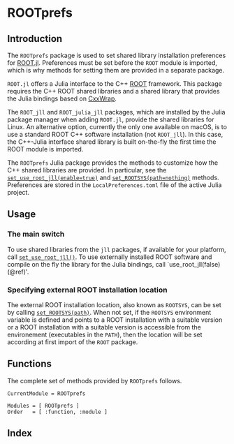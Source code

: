 # ROOTprefs

## Introduction

The `ROOTprefs`  package is used to set shared library installation preferences for [ROOT.jl](https://github.com/JuliaHEP/ROOT.jl). Preferences must be set before the `ROOT` module is imported, which is why methods for setting them are provided in a separate package.

`ROOT.jl` offers a Julia interface to the C++ [ROOT](https://root.cern) framework. This package requires the C++ ROOT shared libraries and a shared library that provides the Julia bindings based on [CxxWrap](https://github.com/JuliaInterop/CxxWrap.jl).

The `ROOT_jll` and `ROOT_julia_jll` packages, which are installed by the Julia package manager when adding `ROOT.jl`, provide the shared libraries for Linux. An alternative option, currently the only one available on macOS, is to use a standard ROOT C++ software installation (not `ROOT_jll`). In this case, the C++-Julia interface shared library is built on-the-fly the first time the ROOT module is imported.

The `ROOTprefs` Julia package provides the methods to customize how the C++ shared libraries are provided. In particular, see the [`set_use_root_jll(enable=true)`](@ref) and [`set_ROOTSYS(path=nothing)`](@ref) methods. Preferences are stored in the `LocalPreferences.toml` file of the active Julia project.

## Usage

### The main switch

To use shared libraries from the `jll` packages, if available for your platform, call [`set_use_root_jll()`](@ref). To use externally installed ROOT software and compile on the fly the library for the Julia bindings, call `use_root_jll(false)(@ref)'.

### Specifying external ROOT installation location

The external ROOT installation location, also known as `ROOTSYS`, can be set by calling [`set_ROOTSYS(path)`](@ref). When not set, if the `ROOTSYS` environment variable is defined and points to a ROOT installation with a suitable version or a ROOT installation with a suitable version is accessible from the environement (executables in the `PATH`), then the location will be set according at first import of the `ROOT` package.

## Functions

The complete set of methods provided by `ROOTprefs` follows.

```@meta
CurrentModule = ROOTprefs
```

```@autodocs
Modules = [ ROOTprefs ]
Order   = [ :function, :module ]
```

## Index
```@index
```

